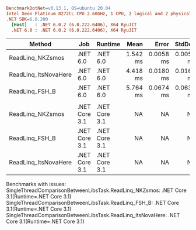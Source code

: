 ``` ini

BenchmarkDotNet=v0.13.1, OS=ubuntu 20.04
Intel Xeon Platinum 8272CL CPU 2.60GHz, 1 CPU, 2 logical and 2 physical cores
.NET SDK=6.0.200
  [Host]   : .NET 6.0.2 (6.0.222.6406), X64 RyuJIT
  .NET 6.0 : .NET 6.0.2 (6.0.222.6406), X64 RyuJIT


```
|               Method |           Job |       Runtime |     Mean |     Error |    StdDev | Ratio | RatioSD |    Gen 0 |   Gen 1 |   Gen 2 |   Allocated |
|--------------------- |-------------- |-------------- |---------:|----------:|----------:|------:|--------:|---------:|--------:|--------:|------------:|
|     ReadLinq_NKZsmos |      .NET 6.0 |      .NET 6.0 | 1.542 ms | 0.0058 ms | 0.0054 ms |  1.00 |    0.00 |  27.3438 | 13.6719 |       - |   519,545 B |
| ReadLinq_ItsNovaHere |      .NET 6.0 |      .NET 6.0 | 4.418 ms | 0.0180 ms | 0.0160 ms |  2.86 |    0.02 | 109.3750 | 54.6875 |       - | 2,184,266 B |
|       ReadLinq_FSH_B |      .NET 6.0 |      .NET 6.0 | 5.764 ms | 0.0674 ms | 0.0630 ms |  3.74 |    0.05 | 148.4375 | 93.7500 | 46.8750 | 2,449,438 B |
|                      |               |               |          |           |           |       |         |          |         |         |             |
|     ReadLinq_NKZsmos | .NET Core 3.1 | .NET Core 3.1 |       NA |        NA |        NA |     ? |       ? |        - |       - |       - |           - |
|       ReadLinq_FSH_B | .NET Core 3.1 | .NET Core 3.1 |       NA |        NA |        NA |     ? |       ? |        - |       - |       - |           - |
| ReadLinq_ItsNovaHere | .NET Core 3.1 | .NET Core 3.1 |       NA |        NA |        NA |     ? |       ? |        - |       - |       - |           - |

Benchmarks with issues:
  SingleThreadComparisonBetweenLibsTask.ReadLinq_NKZsmos: .NET Core 3.1(Runtime=.NET Core 3.1)
  SingleThreadComparisonBetweenLibsTask.ReadLinq_FSH_B: .NET Core 3.1(Runtime=.NET Core 3.1)
  SingleThreadComparisonBetweenLibsTask.ReadLinq_ItsNovaHere: .NET Core 3.1(Runtime=.NET Core 3.1)
